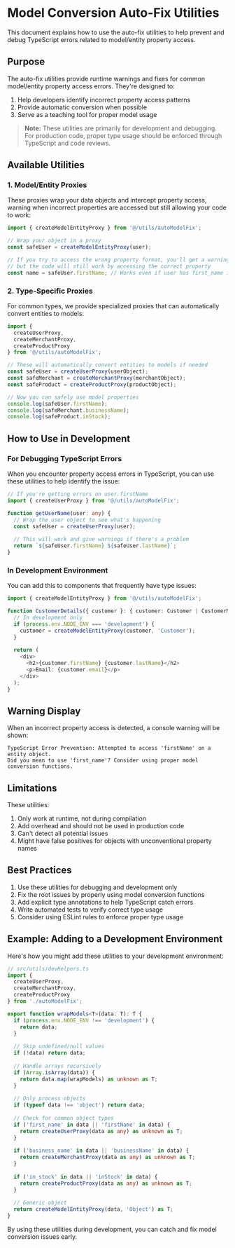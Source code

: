 
# Model Conversion Auto-Fix Utilities

This document explains how to use the auto-fix utilities to help prevent and debug TypeScript errors related to model/entity property access.

## Purpose

The auto-fix utilities provide runtime warnings and fixes for common model/entity property access errors. They're designed to:

1. Help developers identify incorrect property access patterns
2. Provide automatic conversion when possible
3. Serve as a teaching tool for proper model usage

> **Note:** These utilities are primarily for development and debugging. For production code, proper type usage should be enforced through TypeScript and code reviews.

## Available Utilities

### 1. Model/Entity Proxies

These proxies wrap your data objects and intercept property access, warning when incorrect properties are accessed but still allowing your code to work:

```typescript
import { createModelEntityProxy } from '@/utils/autoModelFix';

// Wrap your object in a proxy
const safeUser = createModelEntityProxy(user);

// If you try to access the wrong property format, you'll get a warning
// but the code will still work by accessing the correct property
const name = safeUser.firstName; // Works even if user has first_name instead
```

### 2. Type-Specific Proxies

For common types, we provide specialized proxies that can automatically convert entities to models:

```typescript
import { 
  createUserProxy, 
  createMerchantProxy, 
  createProductProxy 
} from '@/utils/autoModelFix';

// These will automatically convert entities to models if needed
const safeUser = createUserProxy(userObject);
const safeMerchant = createMerchantProxy(merchantObject);
const safeProduct = createProductProxy(productObject);

// Now you can safely use model properties
console.log(safeUser.firstName);
console.log(safeMerchant.businessName);
console.log(safeProduct.inStock);
```

## How to Use in Development

### For Debugging TypeScript Errors

When you encounter property access errors in TypeScript, you can use these utilities to help identify the issue:

```typescript
// If you're getting errors on user.firstName
import { createUserProxy } from '@/utils/autoModelFix';

function getUserName(user: any) {
  // Wrap the user object to see what's happening
  const safeUser = createUserProxy(user);
  
  // This will work and give warnings if there's a problem
  return `${safeUser.firstName} ${safeUser.lastName}`;
}
```

### In Development Environment

You can add this to components that frequently have type issues:

```typescript
import { createModelEntityProxy } from '@/utils/autoModelFix';

function CustomerDetails({ customer }: { customer: Customer | CustomerModel }) {
  // In development only
  if (process.env.NODE_ENV === 'development') {
    customer = createModelEntityProxy(customer, 'Customer');
  }
  
  return (
    <div>
      <h2>{customer.firstName} {customer.lastName}</h2>
      <p>Email: {customer.email}</p>
    </div>
  );
}
```

## Warning Display

When an incorrect property access is detected, a console warning will be shown:

```
TypeScript Error Prevention: Attempted to access 'firstName' on a entity object.
Did you mean to use 'first_name'? Consider using proper model conversion functions.
```

## Limitations

These utilities:

1. Only work at runtime, not during compilation
2. Add overhead and should not be used in production code
3. Can't detect all potential issues
4. Might have false positives for objects with unconventional property names

## Best Practices

1. Use these utilities for debugging and development only
2. Fix the root issues by properly using model conversion functions
3. Add explicit type annotations to help TypeScript catch errors
4. Write automated tests to verify correct type usage
5. Consider using ESLint rules to enforce proper type usage

## Example: Adding to a Development Environment

Here's how you might add these utilities to your development environment:

```typescript
// src/utils/devHelpers.ts
import { 
  createUserProxy, 
  createMerchantProxy, 
  createProductProxy 
} from './autoModelFix';

export function wrapModels<T>(data: T): T {
  if (process.env.NODE_ENV !== 'development') {
    return data;
  }
  
  // Skip undefined/null values
  if (!data) return data;
  
  // Handle arrays recursively
  if (Array.isArray(data)) {
    return data.map(wrapModels) as unknown as T;
  }
  
  // Only process objects
  if (typeof data !== 'object') return data;
  
  // Check for common object types
  if ('first_name' in data || 'firstName' in data) {
    return createUserProxy(data as any) as unknown as T;
  }
  
  if ('business_name' in data || 'businessName' in data) {
    return createMerchantProxy(data as any) as unknown as T;
  }
  
  if ('in_stock' in data || 'inStock' in data) {
    return createProductProxy(data as any) as unknown as T;
  }
  
  // Generic object
  return createModelEntityProxy(data, 'Object') as T;
}
```

By using these utilities during development, you can catch and fix model conversion issues early.
